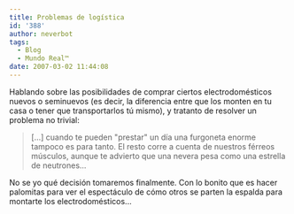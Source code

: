 ```yaml
---
title: Problemas de logística
id: '388'
author: neverbot
tags:
  - Blog
  - Mundo Real™
date: 2007-03-02 11:44:08
---
```


Hablando sobre las posibilidades de comprar ciertos electrodomésticos nuevos o seminuevos (es decir, la diferencia entre que los monten en tu casa o tener que transportarlos tú mismo), y tratanto de resolver un problema no trivial:

> \[...\] cuando te pueden "prestar" un día una furgoneta enorme tampoco es para tanto. El resto corre a cuenta de nuestros férreos músculos, aunque te advierto que una nevera pesa como una estrella de neutrones...

No se yo qué decisión tomaremos finalmente. Con lo bonito que es hacer palomitas para ver el espectáculo de cómo otros se parten la espalda para montarte los electrodomésticos...